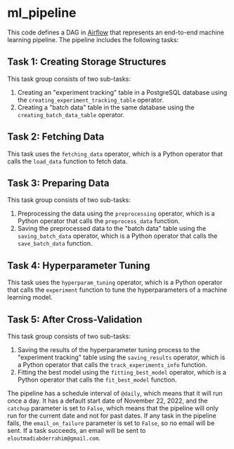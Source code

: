 # ml_pipeline

This code defines a DAG in [Airflow](https://airflow.apache.org/) that represents an end-to-end machine learning pipeline. The pipeline includes the following tasks:

## Task 1: Creating Storage Structures
This task group consists of two sub-tasks:
1. Creating an "experiment tracking" table in a PostgreSQL database using the `creating_experiment_tracking_table` operator.
2. Creating a "batch data" table in the same database using the `creating_batch_data_table` operator.

## Task 2: Fetching Data
This task uses the `fetching_data` operator, which is a Python operator that calls the `load_data` function to fetch data.

## Task 3: Preparing Data
This task group consists of two sub-tasks:
1. Preprocessing the data using the `preprocessing` operator, which is a Python operator that calls the `preprocess_data` function.
2. Saving the preprocessed data to the "batch data" table using the `saving_batch_data` operator, which is a Python operator that calls the `save_batch_data` function.

## Task 4: Hyperparameter Tuning
This task uses the `hyperparam_tuning` operator, which is a Python operator that calls the `experiment` function to tune the hyperparameters of a machine learning model.

## Task 5: After Cross-Validation
This task group consists of two sub-tasks:
1. Saving the results of the hyperparameter tuning process to the "experiment tracking" table using the `saving_results` operator, which is a Python operator that calls the `track_experiments_info` function.
2. Fitting the best model using the `fitting_best_model` operator, which is a Python operator that calls the `fit_best_model` function.

The pipeline has a schedule interval of `@daily`, which means that it will run once a day. It has a default start date of November 22, 2022, and the `catchup` parameter is set to `False`, which means that the pipeline will only run for the current date and not for past dates. If any task in the pipeline fails, the `email_on_failure` parameter is set to `False`, so no email will be sent. If a task succeeds, an email will be sent to `eloutmadiabderrahim@gmail.com`. 
